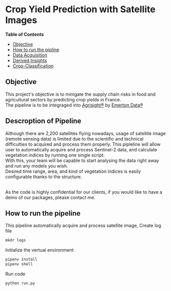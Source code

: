 # Crop Yield Prediction with Satellite Images

**Table of Contents**
- [Objective](#objective)
- [How to run the pipline](how-to-run-the-pipeline)
- [Data Acquisition](#data-acquisition)
- [Derived Insights]()
- [Crop-Classification]()


## Objective
This project's objective is to minigate the supply chain risks in food and agricultural sectors by predicting crop yields in France. <br>
The pipeline is to be integraged into [Agrisight®](https://agrisight.emerton-data.com/?page_id=320&lang=en) by [Emerton Data®](https://www.emerton-data.com/)

## Descroption of Pipeline
Although there are 2,200 satellites flying nowadays, usage of satellite image (remote sensing data) is limited due to the scientific and technical difficulties to acquired and process them properly. This pipleline will allow user to automatically acquire and process Sentinel-2 data, and calculate vegetation indices by running one single script.<br>
With this, your team will be capable to start analysing the data right away and run any models you wish.<br>
Desired time range, area, and kind of vegetation indices is easily configurable thanks to the structure.<br><br>

As the code is highly confidential for our clients, if you would like to have a demo of our packages, please contact me.

## How to run the pipeline
This pipeline automatically acquire and process satellite image, 
Create log file
```python
mkdr logs
```
Initialize the vertual environment
```python
pipenv install
pipenv shell
```

Run code
```python
python run.py 
```
